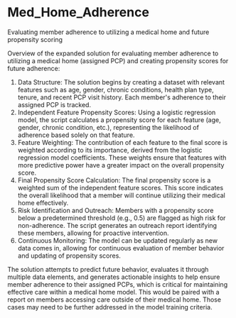 # Med_Home_Adherence
Evaluating member adherence to utilizing a medical home and future propensity scoring

Overview of the expanded solution for evaluating member adherence to utilizing a medical home (assigned PCP) and creating propensity scores for future adherence:
1. Data Structure: The solution begins by creating a dataset with relevant features such as age, gender, chronic conditions, health plan type, tenure, and recent PCP visit history. Each member's adherence to their assigned PCP is tracked.
2. Independent Feature Propensity Scores: Using a logistic regression model, the script calculates a propensity score for each feature (age, gender, chronic condition, etc.), representing the likelihood of adherence based solely on that feature.
3. Feature Weighting: The contribution of each feature to the final score is weighted according to its importance, derived from the logistic regression model coefficients. These weights ensure that features with more predictive power have a greater impact on the overall propensity score.
4. Final Propensity Score Calculation: The final propensity score is a weighted sum of the independent feature scores. This score indicates the overall likelihood that a member will continue utilizing their medical home effectively.
5. Risk Identification and Outreach: Members with a propensity score below a predetermined threshold (e.g., 0.5) are flagged as high risk for non-adherence. The script generates an outreach report identifying these members, allowing for proactive intervention.
6. Continuous Monitoring: The model can be updated regularly as new data comes in, allowing for continuous evaluation of member behavior and updating of propensity scores.

The solution attempts to predict future behavior, evaluates it through multiple data elements, and generates actionable insights to help ensure member adherence to their assigned PCPs, which is critical for maintaining effective care within a medical home model. This would be paired with a report on members accessing care outside of their medical home. Those cases may need to be further addressed in the model training criteria.
